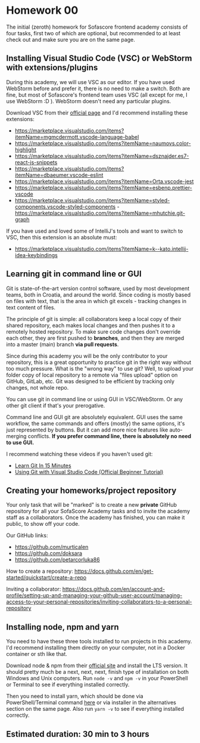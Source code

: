 # Homework 00

The initial (zeroth) homework for Sofascore frontend academy consists of four tasks, first two of which are optional, but recommended to at least check out and make sure you are on the same page.

## Installing Visual Studio Code (VSC) or WebStorm with extensions/plugins

During this academy, we will use VSC as our editor. If you have used WebStorm before and prefer it, there is no need to make a switch. Both are fine, but most of Sofascore's frontend team uses VSC (all except for me, I use WebStorm :D ). WebStorm doesn't need any particular plugins.

Download VSC from their [official page](https://code.visualstudio.com/) and I'd recommend installing these extensions:
- https://marketplace.visualstudio.com/items?itemName=mgmcdermott.vscode-language-babel
- https://marketplace.visualstudio.com/items?itemName=naumovs.color-highlight
- https://marketplace.visualstudio.com/items?itemName=dsznajder.es7-react-js-snippets
- https://marketplace.visualstudio.com/items?itemName=dbaeumer.vscode-eslint
- https://marketplace.visualstudio.com/items?itemName=Orta.vscode-jest
- https://marketplace.visualstudio.com/items?itemName=esbenp.prettier-vscode
- https://marketplace.visualstudio.com/items?itemName=styled-components.vscode-styled-components
-https://marketplace.visualstudio.com/items?itemName=mhutchie.git-graph

If you have used and loved some of IntelliJ's tools and want to switch to VSC, then this extension is an absolute must:
- https://marketplace.visualstudio.com/items?itemName=k--kato.intellij-idea-keybindings

## Learning git in command line or GUI

Git is state-of-the-art version control software, used by most development teams, both in Croatia, and around the world. Since coding is mostly based on files with text, that is the area in which git excels - tracking changes in text content of files.

The principle of git is simple: all collaborators keep a local copy of their shared repository, each makes local changes and then pushes it to a remotely hosted repository. To make sure code changes don't override each other, they are first pushed to **branches**,  and then they are merged into a master (main) branch **via pull requests**.

Since during this academy you will be the only contributor to your repository, this is a great opportunity to practice git in the right way without too much pressure. What is the "wrong way" to use git? Well, to upload your folder copy of local repository to a remote via "files upload" option on GitHub, GitLab, etc. Git was designed to be efficient by tracking only changes, not whole repo.

You can use git in command line or using GUI in VSC/WebStorm. Or any other git client if that's your prerogative.

Command line and GUI git are absolutely equivalent. GUI uses the same workflow, the same commands and offers (mostly) the same options, it's just represented by buttons. But it can add more nice features like auto-merging conflicts. **If you prefer command line, there is absolutely no need to use GUI.**

I recommend watching these videos if you haven't used git:
- [Learn Git In 15 Minutes](https://www.youtube.com/watch?v=USjZcfj8yxE)
- [Using Git with Visual Studio Code (Official Beginner Tutorial)](https://www.youtube.com/watch?v=i_23KUAEtUM)


## Creating your homeworks/project repository

Your only task that will be "marked" is to create a new **private** GitHub repository for all your SofaScore Academy tasks and to invite the academy staff as a collaborators. Once the academy has finished, you can make it public, to show off your code.

Our GitHub links:
- https://github.com/murticalen
- https://github.com/doksara
- https://github.com/petarcorluka86

How to create a repository: https://docs.github.com/en/get-started/quickstart/create-a-repo

Inviting a collaborator: https://docs.github.com/en/account-and-profile/setting-up-and-managing-your-github-user-account/managing-access-to-your-personal-repositories/inviting-collaborators-to-a-personal-repository

## Installing node, npm and yarn

You need to have these three tools installed to run projects in this academy. I'd recommend installing them directly on your computer, not in a Docker container or sth like that.

Download node & npm from their [official site](https://nodejs.org/en/) and install the LTS version. It should pretty much be a next, next, next, finish type of installation on both Windows and Unix computers.
Run ``node -v`` and ``npm -v`` in your PowerShell or Terminal to see if everything installed correctly.

Then you need to install yarn, which should be done via PowerShell/Terminal command [here](https://classic.yarnpkg.com/en/docs/install) or via installer in the alternatives section on the same page. Also run ``yarn -v`` to see if everything installed correctly.

## Estimated duration: 30 min to 3 hours
